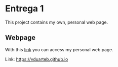 # Entrega 1
This project contains my own, personal web page.

## Webpage
With this [link](https://vduarteb.github.io) you can access my personal web page.

Link: https://vduarteb.github.io
